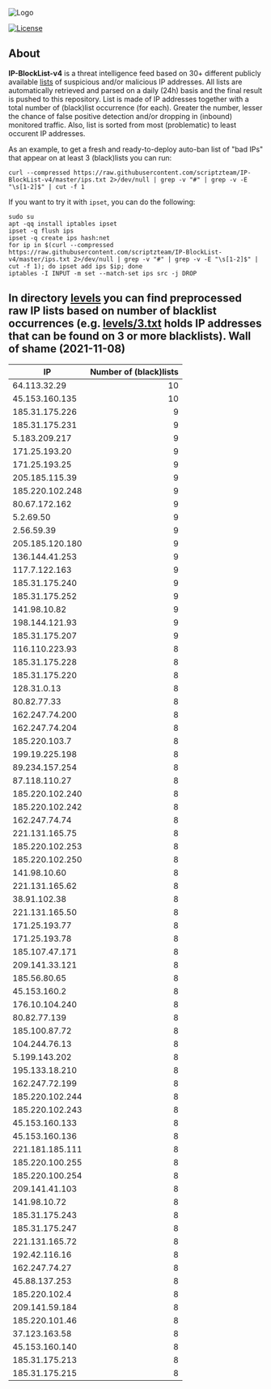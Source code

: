 ![Logo](https://i.imgur.com/PyKLAe7.png)

[![License](https://img.shields.io/badge/license-The_Unlicense-red.svg)](https://unlicense.org/)

About
----

**IP-BlockList-v4** is a threat intelligence feed based on 30+ different publicly available [lists](https://github.com/stamparm/maltrail) of suspicious and/or malicious IP addresses. All lists are automatically retrieved and parsed on a daily (24h) basis and the final result is pushed to this repository. List is made of IP addresses together with a total number of (black)list occurrence (for each). Greater the number, lesser the chance of false positive detection and/or dropping in (inbound) monitored traffic. Also, list is sorted from most (problematic) to least occurent IP addresses.

As an example, to get a fresh and ready-to-deploy auto-ban list of "bad IPs" that appear on at least 3 (black)lists you can run:

```
curl --compressed https://raw.githubusercontent.com/scriptzteam/IP-BlockList-v4/master/ips.txt 2>/dev/null | grep -v "#" | grep -v -E "\s[1-2]$" | cut -f 1
```

If you want to try it with `ipset`, you can do the following:

```
sudo su
apt -qq install iptables ipset
ipset -q flush ips
ipset -q create ips hash:net
for ip in $(curl --compressed https://raw.githubusercontent.com/scriptzteam/IP-BlockList-v4/master/ips.txt 2>/dev/null | grep -v "#" | grep -v -E "\s[1-2]$" | cut -f 1); do ipset add ips $ip; done
iptables -I INPUT -m set --match-set ips src -j DROP
```

In directory [levels](levels) you can find preprocessed raw IP lists based on number of blacklist occurrences (e.g. [levels/3.txt](levels/3.txt) holds IP addresses that can be found on 3 or more blacklists).
Wall of shame (2021-11-08)
----

|IP|Number of (black)lists|
|---|--:|
64.113.32.29|10
45.153.160.135|10
185.31.175.226|9
185.31.175.231|9
5.183.209.217|9
171.25.193.20|9
171.25.193.25|9
205.185.115.39|9
185.220.102.248|9
80.67.172.162|9
5.2.69.50|9
2.56.59.39|9
205.185.120.180|9
136.144.41.253|9
117.7.122.163|9
185.31.175.240|9
185.31.175.252|9
141.98.10.82|9
198.144.121.93|9
185.31.175.207|9
116.110.223.93|8
185.31.175.228|8
185.31.175.220|8
128.31.0.13|8
80.82.77.33|8
162.247.74.200|8
162.247.74.204|8
185.220.103.7|8
199.19.225.198|8
89.234.157.254|8
87.118.110.27|8
185.220.102.240|8
185.220.102.242|8
162.247.74.74|8
221.131.165.75|8
185.220.102.253|8
185.220.102.250|8
141.98.10.60|8
221.131.165.62|8
38.91.102.38|8
221.131.165.50|8
171.25.193.77|8
171.25.193.78|8
185.107.47.171|8
209.141.33.121|8
185.56.80.65|8
45.153.160.2|8
176.10.104.240|8
80.82.77.139|8
185.100.87.72|8
104.244.76.13|8
5.199.143.202|8
195.133.18.210|8
162.247.72.199|8
185.220.102.244|8
185.220.102.243|8
45.153.160.133|8
45.153.160.136|8
221.181.185.111|8
185.220.100.255|8
185.220.100.254|8
209.141.41.103|8
141.98.10.72|8
185.31.175.243|8
185.31.175.247|8
221.131.165.72|8
192.42.116.16|8
162.247.74.27|8
45.88.137.253|8
185.220.102.4|8
209.141.59.184|8
185.220.101.46|8
37.123.163.58|8
45.153.160.140|8
185.31.175.213|8
185.31.175.215|8
